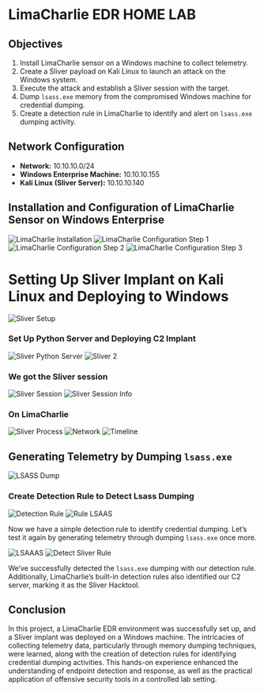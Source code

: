 # LimaCharlie EDR HOME LAB

## Objectives

1. Install LimaCharlie sensor on a Windows machine to collect telemetry.
2. Create a Sliver payload on Kali Linux to launch an attack on the Windows system.
3. Execute the attack and establish a Sliver session with the target.
4. Dump `lsass.exe` memory from the compromised Windows machine for credential dumping.
5. Create a detection rule in LimaCharlie to identify and alert on `lsass.exe` dumping activity.

## Network Configuration

- **Network:** 10.10.10.0/24
- **Windows Enterprise Machine:** 10.10.10.155
- **Kali Linux (Sliver Server):** 10.10.10.140

## Installation and Configuration of LimaCharlie Sensor on Windows Enterprise

![LimaCharlie Installation](images/lima.png)
![LimaCharlie Configuration Step 1](images/lima2.png)
![LimaCharlie Configuration Step 2](images/lima3.png)
![LimaCharlie Configuration Step 3](images/lima4.png)

# Setting Up Sliver Implant on Kali Linux and Deploying to Windows

![Sliver Setup](images/implants-sliver.png)

### Set Up Python Server and Deploying C2 Implant

![Sliver Python Server](images/py.png)
![Sliver 2](images/sliver2.png)

### We got the Sliver session

![Sliver Session](images/sliver-session.png)
![Sliver Session Info](images/sliver-session-info.png)

### On LimaCharlie

![Sliver Process](images/sliver-process.png)
![Network](images/network.png)
![Timeline](images/timeline.png)

## Generating Telemetry by Dumping `lsass.exe`

![LSASS Dump](images/lsaasdump.png)

### Create Detection Rule to Detect Lsass Dumping

![Detection Rule](images/dr-rule.png)
![Rule LSAAS](images/rule-lsaaa.png)

Now we have a simple detection rule to identify credential dumping. Let’s test it again by generating telemetry through dumping `lsass.exe` once more.

![LSAAAS](images/LSAAAS.png)
![Detect Sliver Rule](images/detect-sliver-rule.png)

We’ve successfully detected the `lsass.exe` dumping with our detection rule. Additionally, LimaCharlie’s built-in detection rules also identified our C2 server, marking it as the Sliver Hacktool.

## Conclusion

In this project, a LimaCharlie EDR environment was successfully set up, and a Sliver implant was deployed on a Windows machine. The intricacies of collecting telemetry data, particularly through memory dumping techniques, were learned, along with the creation of  detection rules for identifying credential dumping activities. This hands-on experience enhanced the understanding of endpoint detection and response, as well as the practical application of offensive security tools in a controlled lab setting.
